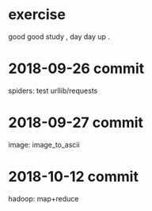 # exercise
good good study , day day up .


# 

# 2018-09-26 commit
spiders: test urllib/requests

# 2018-09-27 commit
image: image_to_ascii

# 2018-10-12 commit
hadoop: map+reduce
